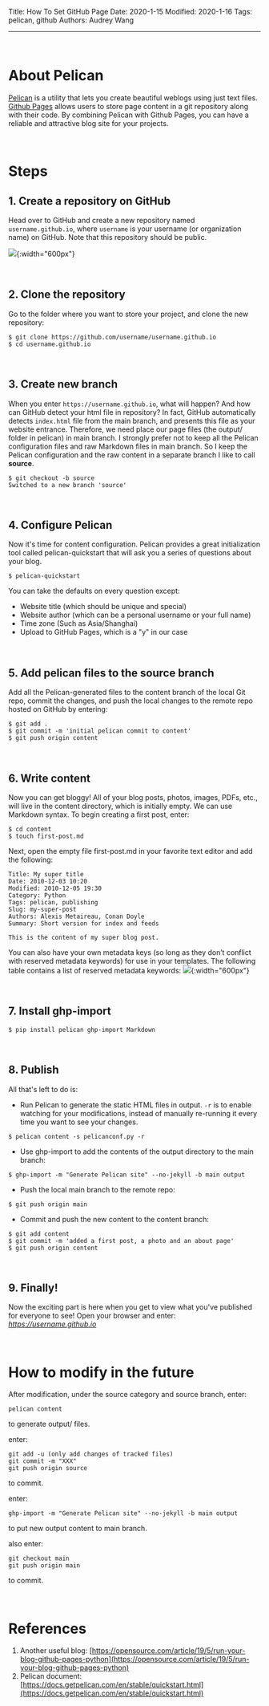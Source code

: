 Title: How To Set GitHub Page
Date: 2020-1-15
Modified: 2020-1-16
Tags: pelican, github
Authors: Audrey Wang

---

<br />

# About Pelican
[Pelican](http://docs.getpelican.com/en/) is a utility that lets you create beautiful weblogs using just text files. [Github Pages](https://pages.github.com/) allows users to store page content in a git repository along with their code. By combining Pelican with Github Pages, you can have a reliable and attractive blog site for your projects.

<br />

# Steps
## 1. Create a repository on GitHub
Head over to GitHub and create a new repository named `username.github.io`, where `username` is your username (or organization name) on GitHub. Note that this repository should be public.

![]({static}/pictures/1.png){:width="600px"}

<br />

## 2. Clone the repository
Go to the folder where you want to store your project, and clone the new repository:
```text
$ git clone https://github.com/username/username.github.io
$ cd username.github.io
```

<br />

## 3. Create new branch
When you enter `https://username.github.io`, what will happen? And how can GitHub detect your html file in repository? In fact, GitHub automatically detects `index.html` file from the main branch, and presents this file as your website entrance. Therefore, we need place our page files (the output/ folder in pelican) in main branch. I strongly prefer not to keep all the Pelican configuration files and raw Markdown files in main branch. So I keep the Pelican configuration and the raw content in a separate branch I like to call **source**.
```text
$ git checkout -b source
Switched to a new branch 'source'
```

<br />

## 4. Configure Pelican
Now it's time for content configuration. Pelican provides a great initialization tool called pelican-quickstart that will ask you a series of questions about your blog.
```text
$ pelican-quickstart
```
You can take the defaults on every question except:

- Website title (which should be unique and special)
- Website author (which can be a personal username or your full name)
- Time zone (Such as Asia/Shanghai)
- Upload to GitHub Pages, which is a "y" in our case

<br />

## 5. Add pelican files to the source branch
Add all the Pelican-generated files to the content branch of the local Git repo, commit the changes, and push the local changes to the remote repo hosted on GitHub by entering:
```text
$ git add .
$ git commit -m 'initial pelican commit to content'
$ git push origin content
```

<br />

## 6. Write content
Now you can get bloggy! All of your blog posts, photos, images, PDFs, etc., will live in the content directory, which is initially empty. We can use Markdown syntax. To begin creating a first post, enter:
```text
$ cd content
$ touch first-post.md
```
Next, open the empty file first-post.md in your favorite text editor and add the following:
```text
Title: My super title
Date: 2010-12-03 10:20
Modified: 2010-12-05 19:30
Category: Python
Tags: pelican, publishing
Slug: my-super-post
Authors: Alexis Metaireau, Conan Doyle
Summary: Short version for index and feeds

This is the content of my super blog post.  
```
You can also have your own metadata keys (so long as they don’t conflict with reserved metadata keywords) for use in your templates. The following table contains a list of reserved metadata keywords:
![]({static}/pictures/2.jpg){:width="600px"}

<br />

## 7. Install ghp-import
```text
$ pip install pelican ghp-import Markdown
```

<br />

## 8. Publish
All that's left to do is:

- Run Pelican to generate the static HTML files in output. `-r` is to enable watching for your modifications, instead of manually re-running it every time you want to see your changes. 
```text
$ pelican content -s pelicanconf.py -r
```
- Use ghp-import to add the contents of the output directory to the main branch:
```text
$ ghp-import -m "Generate Pelican site" --no-jekyll -b main output
```
- Push the local main branch to the remote repo:
```text
$ git push origin main
```
- Commit and push the new content to the content branch:
```text
$ git add content
$ git commit -m 'added a first post, a photo and an about page'
$ git push origin content
```

<br />

## 9. Finally!
Now the exciting part is here when you get to view what you've published for everyone to see! Open your browser and enter: *https://username.github.io*

<br />


# How to modify in the future
After modification, under the source category and source branch, enter: 
```text
pelican content
``` 
to generate output/ files.

enter:
```text
git add -u (only add changes of tracked files)
git commit -m "XXX"
git push origin source
```
to commit.

enter:
```text
ghp-import -m "Generate Pelican site" --no-jekyll -b main output
```
to put new output content to main branch.

also enter:
```text
git checkout main
git push origin main
```
to commit.


<br />

# References
1. Another useful blog: [https://opensource.com/article/19/5/run-your-blog-github-pages-python](https://opensource.com/article/19/5/run-your-blog-github-pages-python)
2. Pelican document: [https://docs.getpelican.com/en/stable/quickstart.html](https://docs.getpelican.com/en/stable/quickstart.html)